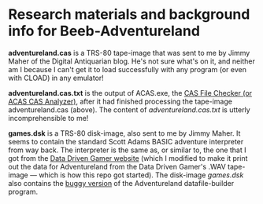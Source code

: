 # Research materials and background info for Beeb-Adventureland

**adventureland.cas** is a TRS-80 tape-image that was sent to me by Jimmy Maher of the Digital Antiquarian blog. He's not sure what's on it, and neither am I because I can't get it to load successfully with any program (or even with CLOAD) in any emulator!

**adventureland.cas.txt** is the output of ACAS.exe, the [CAS File Checker (or ACAS CAS Analyzer)](http://www.trs-80.com/wordpress/conversion-tape-utilities/), after it had finished processing the tape-image adventureland.cas (above). The content of _adventureland.cas.txt_ is utterly incomprehensible to me!

**games.dsk** is a TRS-80 disk-image, also sent to me by Jimmy Maher. It seems to contain the standard Scott Adams BASIC adventure interpreter from way back. The interpreter is the same as, or similar to, the one that I got from the [Data Driven Gamer website](http://datadrivengamer.blogspot.com/2018/11/adventureland-introduction-to-trs-80.html) (which I modified to make it print out the data for Adventureland from the Data Driven Gamer's .WAV tape-image — which is how this repo got started). The disk-image _games.dsk_ also contains the [buggy version](https://github.com/ahope1/Beeb-Adventureland/issues/5#issue-689671276) of the Adventureland datafile-builder program.
